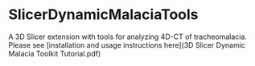 # SlicerDynamicMalaciaTools
A 3D Slicer extension with tools for analyzing 4D-CT of tracheomalacia. Please see [installation and usage instructions here](3D Slicer Dynamic Malacia Toolkit Tutorial.pdf)
